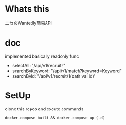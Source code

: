 # Whats this 
ニセのWantedly簡易API

# doc
implemented basically readonly func
- selectAll: "/api/v1/recruits"
- searchByKeyword: "/api/v1/match?keyword=Keyword"
- searchById: "/api/v1/recruit/1(path val id)"
# SetUp
clone this repos and excute commands
```
docker-compose build && docker-compose up (-d)
```
